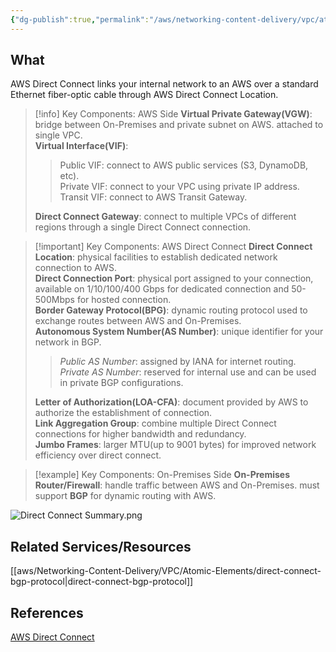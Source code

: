 ```yaml
---
{"dg-publish":true,"permalink":"/aws/networking-content-delivery/vpc/atomic-elements/direct-connect/","title":"Direct Connect"}
---
```


## What
AWS Direct Connect links your internal network to an AWS over a standard Ethernet fiber-optic cable through AWS Direct Connect Location. 

>[!info] Key Components: AWS Side
>**Virtual Private Gateway(VGW)**: bridge between On-Premises and private subnet on AWS. attached to single VPC.\
>**Virtual Interface(VIF)**:
>>Public VIF: connect to AWS public services (S3, DynamoDB, etc).\
>>Private VIF: connect to your VPC using private IP address.\
>>Transit VIF: connect to AWS Transit Gateway.
>
>**Direct Connect Gateway**: connect to multiple VPCs of different regions through a single Direct Connect connection.

>[!important] Key Components: AWS Direct Connect
>**Direct Connect Location**: physical facilities to establish dedicated network connection to AWS. \
>**Direct Connection Port**: physical port assigned to your connection, available on 1/10/100/400 Gbps for dedicated connection and 50-500Mbps for hosted connection.\
>**Border Gateway Protocol(BPG)**: dynamic routing protocol used to exchange routes between AWS and On-Premises.\
>**Autonomous System Number(AS Number)**: unique identifier for your network in BGP.
>> *Public AS Number*: assigned by IANA for internet routing. \
>> *Private AS Number*: reserved for internal use and can be used in private BGP configurations. 
>
>**Letter of Authorization(LOA-CFA)**: document provided by AWS to authorize the establishment of connection.\
>**Link Aggregation Group**: combine multiple Direct Connect connections for higher bandwidth and redundancy.\
>**Jumbo Frames**: larger MTU(up to 9001 bytes) for improved network efficiency over direct connect.

>[!example] Key Components: On-Premises Side
>**On-Premises Router/Firewall**: handle traffic between AWS and On-Premises. must support **BGP** for dynamic routing with AWS.

![Direct Connect Summary.png](/img/user/aws/Networking-Content-Delivery/VPC/png/Atomic-Elements/Direct%20Connect%20Summary.png)



## Related Services/Resources
[[aws/Networking-Content-Delivery/VPC/Atomic-Elements/direct-connect-bgp-protocol\|direct-connect-bgp-protocol]]
  
## References
[AWS Direct Connect](https://docs.aws.amazon.com/directconnect/latest/UserGuide/Welcome.html)
